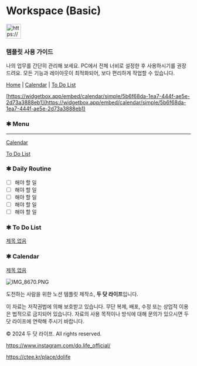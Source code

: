 # Workspace (Basic)

<aside>
<img src="https://www.notion.so/icons/arrow-right_gray.svg" alt="https://www.notion.so/icons/arrow-right_gray.svg" width="40px" />

### 템플릿 사용 가이드

나의 업무를 간단히 관리해 보세요.  PC에서 전체 너비로 설정한 후 사용하시기를 권장드려요. 
모든 기능과 레이아웃이 최적화되어, 보다 편리하게 작업할 수 있습니다. 

</aside>

<aside>

[Home](https://www.notion.so/Workspace-Basic-17542fd1015480cca9f1e9980fc957d1?pvs=21)    |   [Calendar](https://www.notion.so/Calendar-17542fd1015481e0bcd7f954fb2c6f35?pvs=21)   |  [To Do List](https://www.notion.so/To-Do-List-17542fd10154818abd33d7a682d3f4cb?pvs=21) 

</aside>

[https://widgetbox.app/embed/calendar/simple/5b6f68da-1ea7-444f-ae5e-2d73a3888eb1](https://widgetbox.app/embed/calendar/simple/5b6f68da-1ea7-444f-ae5e-2d73a3888eb1)

<aside>

### ✱ Menu

---

[Calendar](https://www.notion.so/Calendar-17542fd1015481e0bcd7f954fb2c6f35?pvs=21)

[To Do List ](https://www.notion.so/To-Do-List-17542fd10154818abd33d7a682d3f4cb?pvs=21)

</aside>

<aside>

### ✱ Daily Routine

- [ ]  해야 할 일
- [ ]  해야 할 일
- [ ]  해야 할 일
- [ ]  해야 할 일
- [ ]  해야 할 일
</aside>

<aside>

### ✱ To Do List

[제목 없음](%E1%84%8C%E1%85%A6%E1%84%86%E1%85%A9%E1%86%A8%20%E1%84%8B%E1%85%A5%E1%86%B9%E1%84%8B%E1%85%B3%E1%86%B7%2017542fd1015481bab3d2d2a7e3386392.csv)

</aside>

<aside>

### ✱ Calendar

[제목 없음](%E1%84%8C%E1%85%A6%E1%84%86%E1%85%A9%E1%86%A8%20%E1%84%8B%E1%85%A5%E1%86%B9%E1%84%8B%E1%85%B3%E1%86%B7%2017542fd101548143a73fdbb17182617d.csv)

</aside>

<aside>

![IMG_8670.PNG](IMG_8670.png)

도전하는 사람을 위한 노션 템플릿 제작소, **두 닷 라이프**입니다.

이 자료는 저작권법에 의해 보호받고 있습니다. 무단 복제, 배포, 수정 또는 상업적 이용은 법적으로 금지되어 있습니다. 
자료의 사용 목적이나 방식에 대해 문의가 있으시면 두 닷 라이프에 연락해 주시기 바랍니다.

© 2024 두 닷 라이프. All rights reserved.

https://www.instagram.com/do.life_official/

https://ctee.kr/place/dolife

</aside>